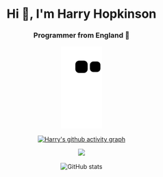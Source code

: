 <h1 align="center">Hi 👋, I'm Harry Hopkinson</h1>
<h3 align="center">Programmer from England 🏴󠁧󠁢󠁥󠁮󠁧󠁿</h3>

<div align="center">

  ![github contribution grid snake animation](https://raw.githubusercontent.com/Harry-Hopkinson/harry-hopkinson/output/github-contribution-grid-snake.svg)

  [![Harry's github activity graph](https://github-readme-activity-graph.cyclic.app/graph?username=Harry-Hopkinson&theme=github)](https://github.com/ashutosh00710/github-readme-activity-graph)

  [![](https://komarev.com/ghpvc/?username=Harry-Hopkinson&color=green)](https://github.com/Harry-Hopkinson)

  ![GitHub stats](https://github-readme-stats.vercel.app/api?username=Harry-Hopkinson&show_icons=true&theme=onedark)
 
</div>
